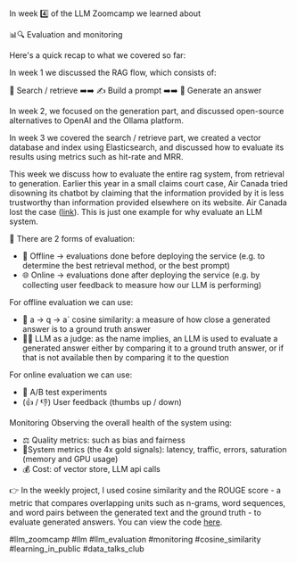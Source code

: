 In week 4️⃣ of the LLM Zoomcamp we learned about

📊🔍 Evaluation and monitoring

Here's a quick recap to what we covered so far:

In week 1 we discussed the RAG flow, which consists of:

🔎 Search / retrieve ➡️➡️ ✍️ Build a prompt ➡️➡️ 🤖 Generate an answer

In week 2, we focused on the generation part, and discussed open-source alternatives to OpenAI and the Ollama platform.

In week 3 we covered the search / retrieve part, we created a vector database and index using Elasticsearch, and discussed how to evaluate its results using metrics such as hit-rate and MRR.

This week we discuss how to evaluate the entire rag system, from retrieval to generation. Earlier this year in a small claims court case, Air Canada tried disowning its chatbot by claiming that the information provided by it is less trustworthy than information provided elsewhere on its website. Air Canada lost the case ([link](https://www.bbc.com/travel/article/20240222-air-canada-chatbot-misinformation-what-travellers-should-know)). This is just one example for why evaluate an LLM system.

🧐 There are 2 forms of evaluation:
- 🔌 Offline -> evaluations done before deploying the service (e.g. to determine the best retrieval method, or the best prompt)
- 🌐 Online -> evaluations done after deploying the service (e.g. by collecting user feedback to measure how our LLM is performing)

For offline evaluation we can use:
* 📐 a -> q -> a` cosine similarity: a measure of how close a generated answer is to a ground truth answer 
* 👨‍⚖️ LLM as a judge: as the name implies, an LLM is used to evaluate a generated answer either by comparing it to a ground truth answer, or if that is not available then by comparing it to the question

For online evaluation we can use:
* 🧪 A/B test experiments 
* (👍 / 👎) User feedback (thumbs up / down)

Monitoring 
Observing the overall health of the system using:
- ⚖️ Quality metrics: such as bias and fairness
- 🏅System metrics (the 4x gold signals): latency, traffic, errors, saturation (memory and GPU usage)
- 💰 Cost: of vector store, LLM api calls

👉 In the weekly project, I used cosine similarity and the ROUGE score - a metric that compares overlapping units such as n-grams, word sequences, and word pairs between the generated text and the ground truth - to evaluate generated answers. You can view the code [here](https://github.com/el-grudge/llm-zoomcamp/tree/main/week_4).

#llm_zoomcamp #llm #llm_evaluation #monitoring #cosine_similarity #learning_in_public #data_talks_club